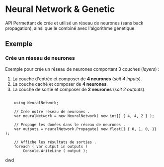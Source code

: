 # Neural Network & Genetic
API Permettant de crée et utilisé un réseau de neurones (sans back propagation), ainsi que le combiné avec l'algorithme génétique.

## Exemple
### Crée un réseau de neurones
Exemple pour crée un réseau de neurones comportant 3 couches (*layers*) :
1. La couche d'entrée et composer de **4 neurones** (*soit 4 inputs*).
2. La couche caché et composer de **4 neurones**.
3. La couche de sortie et composer de **2 neurones** (*soit 2 outputs*).
``` Csharp

    using NeuralNetwork;

    // Crée notre réseau de neurones .
    var neuralNetwork = new NeuralNetwork( new int[] { 4, 4, 2 } );

    // Propage les donées dans le réseau de neurones .
    var outputs = neuralNetwork.Propagate( new float[] { 0, 1, 0, 1} );

    // Affiche les résultats de sorties .
    foreach ( var output in outputs )
        Console.WriteLine ( output );
```
dwd